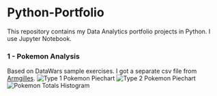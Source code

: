 # Python-Portfolio
This repository contains my Data Analytics portfolio projects in Python. I use Jupyter Notebook.


### 1 - Pokemon Analysis
Based on DataWars sample exercises. I got a separate csv file from [Armgilles](https://gist.github.com/armgilles/194bcff35001e7eb53a2a8b441e8b2c6).
![Type 1 Pokemon Piechart](https://github.com/kylenaaa/Python-Portfolio/assets/109061484/0334aa6f-195f-4733-92e4-561a8602a046)
![Type 2 Pokemon Piechart](https://github.com/kylenaaa/Python-Portfolio/assets/109061484/6310cd52-e75c-4558-8e00-558fee6d7b5b)
![Pokemon Totals Histogram](https://github.com/kylenaaa/Python-Portfolio/assets/109061484/e3be5cc3-19bb-4516-8305-9b7e0c858f51)

